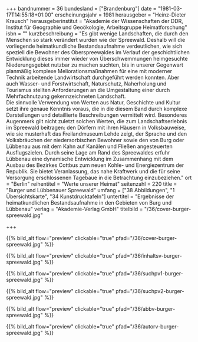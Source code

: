 +++
bandnummer = 36
bundesland = ["Brandenburg"]
date = "1981-03-17T14:55:18+01:00"
erscheinungsjahr = 1981
herausgeber = "Heinz-Dieter Krausch"
herausgeberinstitut = "Akademie der Wissenschaften der DDR, Institut für Geographie und Geoökologie, Arbeitsgruppe Heimatforschung"
isbn = ""
kurzbeschreibung = "Es gibt wenige Landschaften, die durch den Menschen so stark verändert wurden wie der Spreewald. Deshalb will die vorliegende heimatkundliche Bestandsaufnahme verdeutlichen, wie sich speziell die Bewohner des Oberspreewaldes im Verlauf der geschichtlichen Entwicklung dieses immer wieder von Überschwemmungen heimgesuchte Niederungsgebiet nutzbar zu machen suchten, bis in unserer Gegenwart planmäßig komplexe Meliorationsmaßnahmen für eine mit moderner Technik arbeitende Landwirtschaft durchgeführt werden konnten. Aber auch Wasser- und Forstwirtschaft, Naturschutz, Naherholung und Tourismus stellten Anforderungen an die Umgestaltung einer durch Mehrfachnutzung gekennzeichneten Landschaft.  <br> Die sinnvolle Verwendung von Werten aus Natur, Geschichte und Kultur setzt ihre genaue Kenntnis voraus, die in die diesem Band durch komplexe Darstellungen und detaillierte Beschreibungen vermittelt wird. Besonderes Augenmerk gilt nicht zuletzt solchen Werten, die zum Landschaftserlebnis im Spreewald beitragen: den Dörfern mit ihren Häusern in Volksbauweise, wie sie musterhaft das Freilandmuseum Lehde zeigt, der Sprache und den Volksbräuchen der niedersorbischen Bewohner sowie den von Burg oder Lübbenau aus mit dem Kahn auf Kanälen und Fließen angesteuerten Ausflugszielen. Durch seine Lage am Rand des Spreewaldes erfuhr Lübbenau eine dynamische Entwicklung im Zusammenhang mit dem Ausbau des Bezirkes Cottbus zum neuen Kohle- und Energiezentrum der Republik. Sie bietet Veranlassung, das nahe Kraftwerk und die für seine Versorgung erschlossenen Tagebaue in die Betrachtung einzubeziehen."
ort = "Berlin"
reihentitel = "Werte unserer Heimat"
seitenzahl = 220
title = "Burger und Lübbenauer Spreewald"
umfang = ["38 Abbildungen", "1 Übersichtskarte", "34 Kunstdrucktafeln"]
untertitel = "Ergebnisse der heimatkundlichen Bestandsaufnahme in den Gebieten von Burg und Lübbenau"
verlag = "Akademie-Verlag GmbH"
titelbild = "/36/cover-burger-spreewald.jpg"

+++

{{% bild_alt flow="preview" clickable="true" pfad="/36/cover-burger-spreewald.jpg"   %}}

{{% bild_alt flow="preview" clickable="true" pfad="/36/inhaltsv-burger-spreewald.jpg"   %}}

{{% bild_alt flow="preview" clickable="true" pfad="/36/suchpv1-burger-spreewald.jpg"   %}}

{{% bild_alt flow="preview" clickable="true" pfad="/36/suchpv2-burger-spreewald.jpg"   %}}

{{% bild_alt flow="preview" clickable="true" pfad="/36/abbv-burger-spreewald.jpg"   %}}

{{% bild_alt flow="preview" clickable="true" pfad="/36/autorv-burger-spreewald.jpg"   %}}
